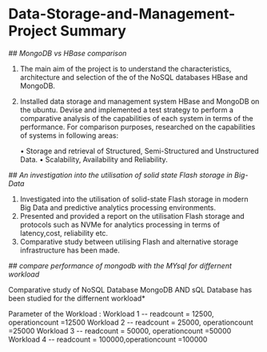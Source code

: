 # Data-Storage-and-Management-Project Summary 
  
  *## MongoDB vs HBase comparison*
  
  1. The main aim of the project is to understand the characteristics, architecture and selection of the of the NoSQL databases 
      HBase and MongoDB.
  2. Installed data storage and management system HBase and MongoDB on the ubuntu. Devise and implemented a test strategy to perform a comparative analysis of the capabilities of each system in terms of the performance.
     For comparison purposes, researched on the capabilities of systems in following areas:
     
     • Storage and retrieval of Structured, Semi-Structured and Unstructured Data.
     • Scalability, Availability and Reliability.

   *## An investigation into the utilisation of solid state Flash storage in Big-Data*
   
   1. Investigated into the utilisation of solid-state Flash storage in modern Big Data and predictive analytics processing environments. 
   2. Presented and provided a report on the utilisation Flash storage and protocols such as NVMe for analytics processing in terms of 
   latency,cost, reliability etc. 
   3. Comparative study between utilising Flash and alternative storage infrastructure has been made. 
   
   *## compare performance of mongodb with the MYsql for differnent workload*
   
   Comparative study of NoSQL Database MongoDB AND sQL Database has been studied for the differnent workload* 
   
   Parameter of the Workload : 
   Workload 1 -- readcount = 12500, operationcount =12500
   Workload 2 -- readcount = 25000, operationcount =25000
   Workload 3 -- readcount = 50000, operationcount =50000
   Workload 4 -- readcount = 100000,operationcount =100000
